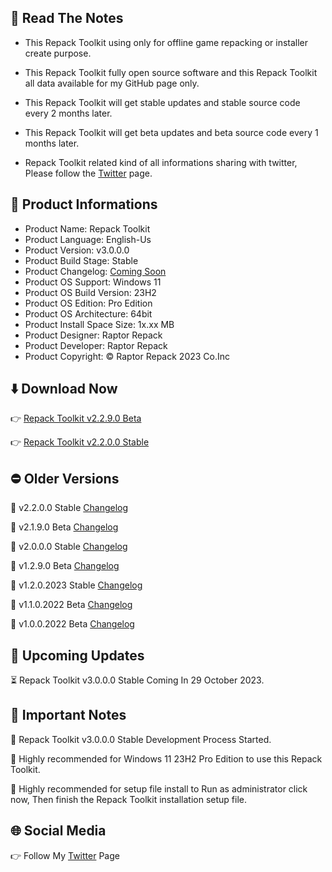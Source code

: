 📝 Read The Notes
-----------------

- This Repack Toolkit using only for offline game repacking or installer create purpose.

- This Repack Toolkit fully open source software and this Repack Toolkit all data available for my GitHub page only.

- This Repack Toolkit will get stable updates and stable source code every 2 months later.

- This Repack Toolkit will get beta updates and beta source code every 1 months later.

- Repack Toolkit related kind of all informations sharing with twitter, Please follow the [Twitter](https://www.twitter.com/raptorrepack)
 page.

🧾 Product Informations
-----------------------
- Product Name: Repack Toolkit
- Product Language: English-Us
- Product Version: v3.0.0.0
- Product Build Stage: Stable
- Product Changelog: [Coming Soon](https://github.com/raptorrepack/RepackToolkit)
- Product OS Support: Windows 11
- Product OS Build Version: 23H2
- Product OS Edition: Pro Edition
- Product OS Architecture: 64bit
- Product Install Space Size: 1x.xx MB
- Product Designer: Raptor Repack
- Product Developer: Raptor Repack
- Product Copyright: © Raptor Repack 2023 Co.Inc

⬇️ Download Now 
---------------
👉 [Repack Toolkit v2.2.9.0 Beta](https://github.com/RaptorRepack/RepackToolkit/releases/download/v2.2.9/RepackToolkit64bit_v2.2.9.0.Beta.exe)

👉 [Repack Toolkit v2.2.0.0 Stable](https://github.com/RaptorRepack/RepackToolkit/releases/download/v2.2.0/RepackToolkit64bit_v2.2.0.0.exe)

⛔ Older Versions
-----------------
🚫 v2.2.0.0 Stable [Changelog](https://github.com/RaptorRepack/RepackToolkit/releases/tag/v2.2.0)

🚫 v2.1.9.0 Beta [Changelog](https://github.com/RaptorRepack/RepackToolkit/releases/tag/v2.1.9)

🚫 v2.0.0.0 Stable [Changelog](https://github.com/RaptorRepack/RepackToolkit/releases/tag/v2.0.0)

🚫 v1.2.9.0 Beta [Changelog](https://github.com/RaptorRepack/RepackToolkit/releases/tag/v1.2.9)

🚫 v1.2.0.2023 Stable [Changelog](https://github.com/RaptorRepack/RepackToolkit/releases/tag/v1.2.0)

🚫 v1.1.0.2022 Beta [Changelog](https://github.com/RaptorRepack/RepackToolkit/releases/tag/v1.1.0)

🚫 v1.0.0.2022 Beta [Changelog](https://github.com/RaptorRepack/RepackToolkit/releases/tag/v1.0.0)

📢 Upcoming Updates 
-------------------
⏳ Repack Toolkit v3.0.0.0 Stable Coming In 29 October 2023.

📝 Important Notes
------------------
🔴 Repack Toolkit v3.0.0.0 Stable Development Process Started.

🔴 Highly recommended for Windows 11 23H2 Pro Edition to use this Repack Toolkit.

🔴 Highly recommended for setup file install to Run as administrator click now, Then finish the Repack Toolkit installation setup file.


🌐 Social Media
---------------
👉 Follow My [Twitter](https://www.twitter.com/raptorrepack) Page
